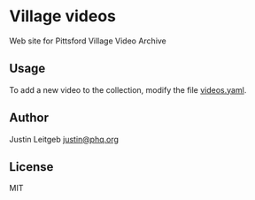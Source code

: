 # Village videos

Web site for Pittsford Village Video Archive

## Usage

To add a new video to the collection, modify the file [videos.yaml](videos.yaml).

## Author

Justin Leitgeb <justin@phq.org>

## License

MIT
